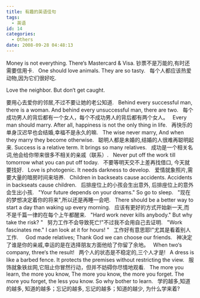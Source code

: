```yaml
---
title: 有趣的英语佳句
tags:
  - 英语
id: 14
categories:
  - Others
date: 2008-09-28 04:48:13
---
```


Money is not everything. There‘s Mastercard &amp; Visa.
钞票不是万能的,有时还需要信用卡.  
One should love animals. They are so tasty.  
每个人都应该热爱动物,因为它们很好吃.  

<!--more-->Love the neighbor. But don‘t get caught.  
要用心去爱你的邻居,不过不要让她的老公知道.  
Behind every successful man, there is a woman. And behind every unsuccessful man, there are two.  
每个成功男人的背后都有一个女人，每个不成功男人的背后都有两个女人。  
Every man should marry. After all, happiness is not the only thing in life.  
再快乐的单身汉迟早也会结婚,幸福不是永久的嘛.  
The wise never marry, And when they marry they become otherwise.  
聪明人都是未婚的,结婚的人很难再聪明起来.
Success is a relative term. It brings so many relatives.  
成功是一个相关名词,他会给你带来很多不相关的亲戚（联系）.  
Never put off the work till tomorrow what you can put off today.  
不要等明天交不上差再找借口, 今天就要找好.  
Love is photogenic. It needs darkness to develop.  
爱情就象照片,需要大量的暗房时间来培养.  
Children in backseats cause accidents. Accidents in backseats cause children.  
后排座位上的小孩会生出意外, 后排座位上的意外会生出小孩.  
"Your future depends on your dreams." So go to sleep.  
"现在的梦想决定着你的将来",所以还是再睡一会吧.  
There should be a better way to start a day than waking up every morning.  
应该有更好的方式开始新一天,而不是千篇一律的在每个上午都醒来.  
"Hard work never kills anybody." But why take the risk? "  
努力工作不会导致死亡!"不过我不会用自己去证明.  
"Work fascinates me." I can look at it for hours! "  
工作好有意思耶!"尤其是看着别人工作.    
God made relatives; Thank God we can choose our friends.  
神决定了谁是你的亲戚,幸运的是在选择朋友方面他给了你留了余地。  
When two‘s company, three‘s the result!  
两个人的状态是不稳定的,三个人才是!  
A dress is like a barbed fence. It protects the premises without restricting the view.  
服饰就象铁丝网,它阻止你冒然行动，但并不妨碍你尽情地观看.  
The more you learn, the more you know, The more you know, the more you forget. The more you forget, the less you know. So why bother to learn.  
学的越多,知道的越多, 知道的越多；忘记的越多, 忘记的越多；知道的越少, 为什么学来着?